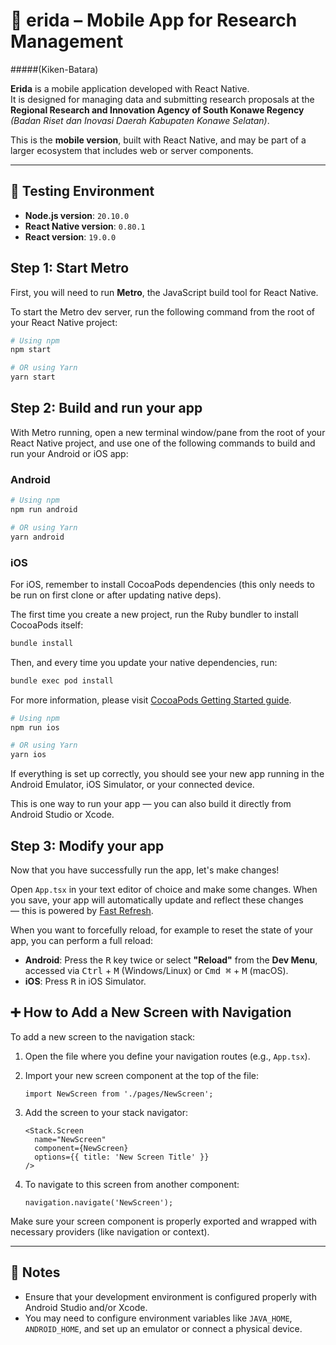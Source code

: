# 📱 erida – Mobile App for Research Management

#####(Kiken-Batara)

**Erida** is a mobile application developed with React Native.  
It is designed for managing data and submitting research proposals at the **Regional Research and Innovation Agency of South Konawe Regency** _(Badan Riset dan Inovasi Daerah Kabupaten Konawe Selatan)_.

This is the **mobile version**, built with React Native, and may be part of a larger ecosystem that includes web or server components.

---

## 🧪 Testing Environment

- **Node.js version**: `20.10.0`
- **React Native version**: `0.80.1`
- **React version**: `19.0.0`

## Step 1: Start Metro

First, you will need to run **Metro**, the JavaScript build tool for React Native.

To start the Metro dev server, run the following command from the root of your React Native project:

```sh
# Using npm
npm start

# OR using Yarn
yarn start
```

## Step 2: Build and run your app

With Metro running, open a new terminal window/pane from the root of your React Native project, and use one of the following commands to build and run your Android or iOS app:

### Android

```sh
# Using npm
npm run android

# OR using Yarn
yarn android
```

### iOS

For iOS, remember to install CocoaPods dependencies (this only needs to be run on first clone or after updating native deps).

The first time you create a new project, run the Ruby bundler to install CocoaPods itself:

```sh
bundle install
```

Then, and every time you update your native dependencies, run:

```sh
bundle exec pod install
```

For more information, please visit [CocoaPods Getting Started guide](https://guides.cocoapods.org/using/getting-started.html).

```sh
# Using npm
npm run ios

# OR using Yarn
yarn ios
```

If everything is set up correctly, you should see your new app running in the Android Emulator, iOS Simulator, or your connected device.

This is one way to run your app — you can also build it directly from Android Studio or Xcode.

## Step 3: Modify your app

Now that you have successfully run the app, let's make changes!

Open `App.tsx` in your text editor of choice and make some changes. When you save, your app will automatically update and reflect these changes — this is powered by [Fast Refresh](https://reactnative.dev/docs/fast-refresh).

When you want to forcefully reload, for example to reset the state of your app, you can perform a full reload:

- **Android**: Press the <kbd>R</kbd> key twice or select **"Reload"** from the **Dev Menu**, accessed via <kbd>Ctrl</kbd> + <kbd>M</kbd> (Windows/Linux) or <kbd>Cmd ⌘</kbd> + <kbd>M</kbd> (macOS).
- **iOS**: Press <kbd>R</kbd> in iOS Simulator.

## ➕ How to Add a New Screen with Navigation

To add a new screen to the navigation stack:

1. Open the file where you define your navigation routes (e.g., `App.tsx`).
2. Import your new screen component at the top of the file:

   ```tsx
   import NewScreen from './pages/NewScreen';
   ```

3. Add the screen to your stack navigator:

   ```tsx
   <Stack.Screen
     name="NewScreen"
     component={NewScreen}
     options={{ title: 'New Screen Title' }}
   />
   ```

4. To navigate to this screen from another component:

   ```tsx
   navigation.navigate('NewScreen');
   ```

Make sure your screen component is properly exported and wrapped with necessary providers (like navigation or context).

---

## 📝 Notes

- Ensure that your development environment is configured properly with Android Studio and/or Xcode.
- You may need to configure environment variables like `JAVA_HOME`, `ANDROID_HOME`, and set up an emulator or connect a physical device.
